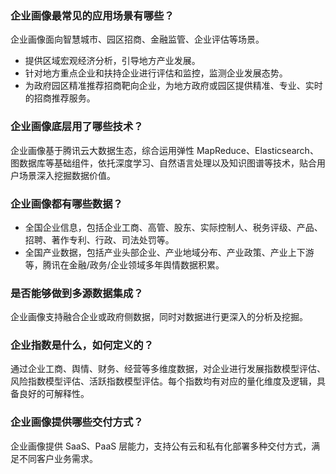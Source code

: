 ### 企业画像最常见的应用场景有哪些？

企业画像面向智慧城市、园区招商、金融监管、企业评估等场景。
- 提供区域宏观经济分析，引导地方产业发展。
- 针对地方重点企业和扶持企业进行评估和监控，监测企业发展态势。
- 为政府园区精准推荐招商靶向企业，为地方政府或园区提供精准、专业、实时的招商推荐服务。

### 企业画像底层用了哪些技术？
企业画像基于腾讯云大数据生态，综合运用弹性 MapReduce、Elasticsearch、图数据库等基础组件，依托深度学习、自然语言处理以及知识图谱等技术，贴合用户场景深入挖掘数据价值。

### 企业画像都有哪些数据？
- 全国企业信息，包括企业工商、高管、股东、实际控制人、税务评级、产品、招聘、著作专利、行政、司法处罚等。
- 全国产业数据，包括产业头部企业、产业地域分布、产业政策、产业上下游等，腾讯在金融/政务/企业领域多年舆情数据积累。

### 是否能够做到多源数据集成？
企业画像支持融合企业或政府侧数据，同时对数据进行更深入的分析及挖掘。

### 企业指数是什么，如何定义的？
通过企业工商、舆情、财务、经营等多维度数据，对企业进行发展指数模型评估、风险指数模型评估、活跃指数模型评估。每个指数均有对应的量化维度及逻辑，具备良好的可解释性。

### 企业画像提供哪些交付方式？
企业画像提供 SaaS、PaaS 层能力，支持公有云和私有化部署多种交付方式，满足不同客户业务需求。



